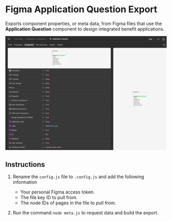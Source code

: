 # Figma Application Question Export

Exports component properties, or meta data, from Figma files that use the **Application Question** component to design integrated benefit applications.

![Preview](image.png)

## Instructions

1. Rename the `config.js` file to `.config.js` and add the following information
    * Your personal Figma access token.
    * The file key ID to pull from.
    * The node IDs of pages in the file to pull from.

1. Run the command `node meta.js` to request data and build the export.
